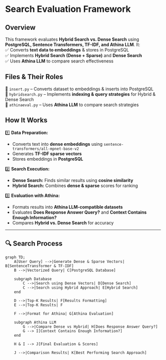 # **Search Evaluation Framework** 

## **Overview**  
This framework evaluates **Hybrid Search vs. Dense Search** using **PostgreSQL, Sentence Transformers, TF-IDF, and Athina LLM**. It:  
✅ Converts **text data to embeddings** & stores in PostgreSQL  
✅ Implements **Hybrid Search (Dense + Sparse)** and **Dense Search**  
✅ Uses **Athina LLM** to compare search effectiveness 

## **Files & Their Roles**  
📌 `insert.py` – Converts dataset to embeddings & inserts into PostgreSQL  
📌 `hybridsearch.py` – Implements **indexing & query strategies** for Hybrid & Dense Search  
📌 `athinaeval.py` – Uses **Athina LLM** to compare search strategies  

## **How It Works**  
1️⃣ **Data Preparation:**  
   - Converts text into **dense embeddings** using `sentence-transformers/all-mpnet-base-v2`  
   - Generates **TF-IDF sparse vectors**  
   - Stores embeddings in **PostgreSQL**  

2️⃣ **Search Execution:**  
   - **Dense Search:** Finds similar results using **cosine similarity**  
   - **Hybrid Search:** Combines **dense & sparse** scores for ranking  

3️⃣ **Evaluation with Athina:**  
   - Formats results into **Athina LLM-compatible datasets**  
   - Evaluates **Does Response Answer Query?** and **Context Contains Enough Information?**  
   - Compares **Hybrid vs. Dense Search** for accuracy  

---

## 🔍 Search Process  
```mermaid
graph TD;
    A[User Query] -->|Generate Dense & Sparse Vectors| B[SentenceTransformer & TF-IDF]
    B -->|Vectorized Query| C[PostgreSQL Database]
    
    subgraph Database
        C -->|Search using Dense Vectors| D[Dense Search]
        C -->|Search using Hybrid Approach| E[Hybrid Search]
    end
    
    D -->|Top-K Results| F[Results Formatting]
    E -->|Top-K Results| F
    
    F -->|Format for Athina| G[Athina Evaluation]
    
    subgraph Athina LLM
        G -->|Compare Dense vs Hybrid| H[Does Response Answer Query?]
        G --> I[Context Contains Enough Information?]
    end
    
    H & I --> J[Final Evaluation & Scores]
    
    J -->|Comparison Results| K[Best Performing Search Approach]
